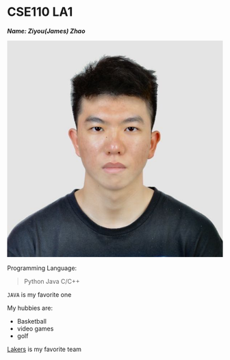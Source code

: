 # CSE110 LA1
**_Name: Ziyou(James) Zhao_**

![image](https://github.com/Jameszzyyyyy/CSE110SP23/blob/main/pic.jpeg)

Programming Language:
> Python
> Java
> C/C++

 `JAVA` is my favorite one

My hubbies are:
- Basketball
- video games
- golf

[Lakers](https://www.nba.com/lakers?tmd=1) is my favorite team
 
 

